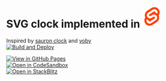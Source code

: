 # SVG clock implemented in <a href="https://svelte.dev"><img src="https://raw.githubusercontent.com/sveltejs/branding/master/svelte-logo.svg" alt="Svelte" height="60"></a>

Inspired by [sauron clock](https://ivanceras.github.io/svg-clock/) and [voby](https://github.com/vobyjs/voby)   
[![Build and Deploy](https://github.com/high1/svelte-clock/actions/workflows/main.yml/badge.svg)](https://github.com/high1/svelte-clock/actions/workflows/main.yml)

[![View in GitHub Pages](https://img.shields.io/badge/View%20in-GitHub%20Pages-blue?style=for-the-badge&logo=github)](https://high1.github.io/svelte-clock/)  
[![Open in CodeSandbox](https://img.shields.io/badge/Open%20in-CodeSandbox-blue?style=for-the-badge&logo=codesandbox)](https://githubbox.com/high1/svelte-clock)  
[![Open in StackBlitz](https://developer.stackblitz.com/img/open_in_stackblitz.svg)](https://stackblitz.com/github/high1/svelte-clock)  
